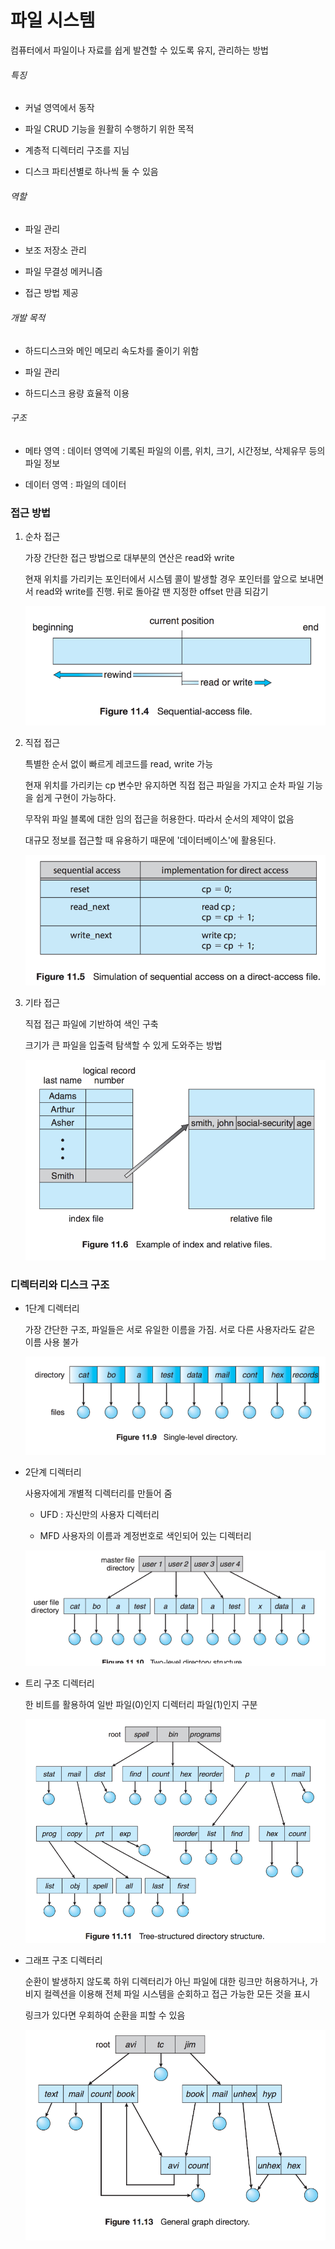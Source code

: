 # 파일 시스템

컴퓨터에서 파일이나 자료를 쉽게 발견할 수 있도록 유지, 관리하는 방법

###### 특징

- 커널 영역에서 동작

- 파일 CRUD 기능을 원활히 수행하기 위한 목적

- 계층적 디렉터리 구조를 지님

- 디스크 파티션별로 하나씩 둘 수 있음

###### 역할

- 파일 관리

- 보조 저장소 관리

- 파일 무결성 메커니즘

- 접근 방법 제공

###### 개발 목적

- 하드디스크와 메인 메모리 속도차를 줄이기 위함

- 파일 관리

- 하드디스크 용량 효율적 이용

###### 구조

- 메타 영역 : 데이터 영역에 기록된 파일의 이름, 위치, 크기, 시간정보, 삭제유무 등의 파일 정보

- 데이터 영역 : 파일의 데이터

### 접근 방법

1. 순차 접근
   
   가장 간단한 접근 방법으로 대부분의 연산은 read와 write
   
   현재 위치를 가리키는 포인터에서 시스템 콜이 발생할 경우 포인터를 앞으로 보내면서 read와 write를 진행. 뒤로 돌아갈 땐 지정한 offset 만큼 되감기
   
   ![](파일시스템_assets/2023-01-19-22-57-55-image.png)

2. 직접 접근
   
   특별한 순서 없이 빠르게 레코드를 read, write 가능
   
   현재 위치를 가리키는 cp 변수만 유지하면 직접 접근 파일을 가지고 순차 파일 기능을 쉽게 구현이 가능하다.
   
   무작위 파일 블록에 대한 임의 접근을 허용한다. 따라서 순서의 제약이 없음
   
   대규모 정보를 접근할 때 유용하기 때문에 '데이터베이스'에 활용된다.
   
   ![](파일시스템_assets/2023-01-19-22-58-53-image.png)

3. 기타 접근
   
   직접 접근 파일에 기반하여 색인 구축
   
   크기가 큰 파일을 입출력 탐색할 수 있게 도와주는 방법
   
   ![](파일시스템_assets/2023-01-19-22-59-34-image.png)

### 디렉터리와 디스크 구조

- 1단계 디렉터리
  
  가장 간단한 구조, 파일들은 서로 유일한 이름을 가짐. 서로 다른 사용자라도 같은 이름 사용 불가
  
  ![](파일시스템_assets/2023-01-19-23-00-23-image.png)

- 2단계 디렉터리
  
  사용자에게 개별적 디렉터리를 만들어 줌
  
  - UFD : 자신만의 사용자 디렉터리
  
  - MFD 사용자의 이름과 계정번호로 색인되어 있는 디렉터리
  
  ![](파일시스템_assets/2023-01-19-23-01-22-image.png)

- 트리 구조 디렉터리
  
  한 비트를 활용하여 일반 파일(0)인지 디렉터리 파일(1)인지 구분
  
  ![](파일시스템_assets/2023-01-19-23-02-08-image.png)

- 그래프 구조 디렉터리
  
  순환이 발생하지 않도록 하위 디렉터리가 아닌 파일에 대한 링크만 허용하거나, 가비지 컬렉션을 이용해 전체 파일 시스템을 순회하고 접근 가능한 모든 것을 표시
  
  링크가 있다면 우회하여 순환을 피할 수 있음
  
  ![](파일시스템_assets/2023-01-19-23-03-28-image.png)
